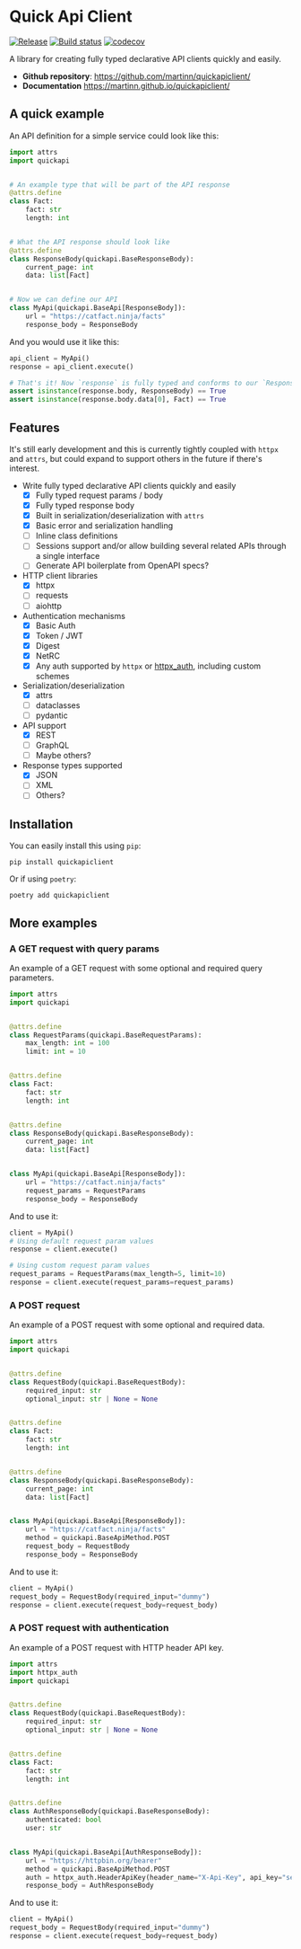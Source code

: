 # Quick Api Client

[![Release](https://img.shields.io/github/v/release/martinn/quickapiclient)](https://img.shields.io/github/v/release/martinn/quickapiclient)
[![Build status](https://img.shields.io/github/actions/workflow/status/martinn/quickapiclient/main.yml?branch=main)](https://github.com/martinn/quickapiclient/actions/workflows/main.yml?query=branch%3Amain)
[![codecov](https://codecov.io/gh/martinn/quickapiclient/branch/main/graph/badge.svg)](https://codecov.io/gh/martinn/quickapiclient)

A library for creating fully typed declarative API clients quickly and easily.

- **Github repository**: <https://github.com/martinn/quickapiclient/>
- **Documentation** <https://martinn.github.io/quickapiclient/>

## A quick example

An API definition for a simple service could look like this:

```python
import attrs
import quickapi


# An example type that will be part of the API response
@attrs.define
class Fact:
    fact: str
    length: int


# What the API response should look like
@attrs.define
class ResponseBody(quickapi.BaseResponseBody):
    current_page: int
    data: list[Fact]


# Now we can define our API
class MyApi(quickapi.BaseApi[ResponseBody]):
    url = "https://catfact.ninja/facts"
    response_body = ResponseBody
```

And you would use it like this:

```python
api_client = MyApi()
response = api_client.execute()

# That's it! Now `response` is fully typed and conforms to our `ResponseBody` definition
assert isinstance(response.body, ResponseBody) == True
assert isinstance(response.body.data[0], Fact) == True
```

## Features

It's still early development and this is currently tightly coupled with `httpx` and `attrs`,
but could expand to support others in the future if there's interest.

- Write fully typed declarative API clients quickly and easily
  - [x] Fully typed request params / body
  - [x] Fully typed response body
  - [x] Built in serialization/deserialization with `attrs`
  - [x] Basic error and serialization handling
  - [ ] Inline class definitions
  - [ ] Sessions support and/or allow building several related APIs through a single interface
  - [ ] Generate API boilerplate from OpenAPI specs?
- HTTP client libraries
  - [x] httpx
  - [ ] requests
  - [ ] aiohttp
- Authentication mechanisms
  - [x] Basic Auth
  - [x] Token / JWT
  - [x] Digest
  - [x] NetRC
  - [x] Any auth supported by `httpx` or [httpx_auth](https://github.com/Colin-b/httpx_auth), including custom schemes
- Serialization/deserialization
  - [x] attrs
  - [ ] dataclasses
  - [ ] pydantic
- API support
  - [x] REST
  - [ ] GraphQL
  - [ ] Maybe others?
- Response types supported
  - [x] JSON
  - [ ] XML
  - [ ] Others?

## Installation

You can easily install this using `pip`:

```console
pip install quickapiclient
```

Or if using `poetry`:

```console
poetry add quickapiclient
```

## More examples

### A GET request with query params

An example of a GET request with some optional and required query parameters.

```python
import attrs
import quickapi


@attrs.define
class RequestParams(quickapi.BaseRequestParams):
    max_length: int = 100
    limit: int = 10


@attrs.define
class Fact:
    fact: str
    length: int


@attrs.define
class ResponseBody(quickapi.BaseResponseBody):
    current_page: int
    data: list[Fact]


class MyApi(quickapi.BaseApi[ResponseBody]):
    url = "https://catfact.ninja/facts"
    request_params = RequestParams
    response_body = ResponseBody
```

And to use it:

```python
client = MyApi()
# Using default request param values
response = client.execute()

# Using custom request param values
request_params = RequestParams(max_length=5, limit=10)
response = client.execute(request_params=request_params)
```

### A POST request

An example of a POST request with some optional and required data.

```python
import attrs
import quickapi


@attrs.define
class RequestBody(quickapi.BaseRequestBody):
    required_input: str
    optional_input: str | None = None


@attrs.define
class Fact:
    fact: str
    length: int


@attrs.define
class ResponseBody(quickapi.BaseResponseBody):
    current_page: int
    data: list[Fact]


class MyApi(quickapi.BaseApi[ResponseBody]):
    url = "https://catfact.ninja/facts"
    method = quickapi.BaseApiMethod.POST
    request_body = RequestBody
    response_body = ResponseBody
```

And to use it:

```python
client = MyApi()
request_body = RequestBody(required_input="dummy")
response = client.execute(request_body=request_body)
```

### A POST request with authentication

An example of a POST request with HTTP header API key.

```python
import attrs
import httpx_auth
import quickapi


@attrs.define
class RequestBody(quickapi.BaseRequestBody):
    required_input: str
    optional_input: str | None = None


@attrs.define
class Fact:
    fact: str
    length: int


@attrs.define
class AuthResponseBody(quickapi.BaseResponseBody):
    authenticated: bool
    user: str


class MyApi(quickapi.BaseApi[AuthResponseBody]):
    url = "https://httpbin.org/bearer"
    method = quickapi.BaseApiMethod.POST
    auth = httpx_auth.HeaderApiKey(header_name="X-Api-Key", api_key="secret_api_key")
    response_body = AuthResponseBody
```

And to use it:

```python
client = MyApi()
request_body = RequestBody(required_input="dummy")
response = client.execute(request_body=request_body)
```
